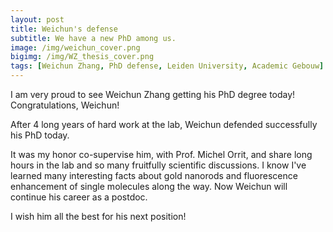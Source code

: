 ```yaml
---
layout: post
title: Weichun's defense
subtitle: We have a new PhD among us.
image: /img/weichun_cover.png
bigimg: /img/WZ_thesis_cover.png
tags: [Weichun Zhang, PhD defense, Leiden University, Academic Gebouw]
---
```



I am very proud to see Weichun Zhang getting his PhD degree today! Congratulations, Weichun! 
 
After 4 long years of hard work at the lab, Weichun defended successfully his PhD today. 

It was my honor co-supervise him, with Prof. Michel Orrit, and share long hours in the lab and so many fruitfully scientific discussions. I know I've learned many interesting facts about gold nanorods and fluorescence enhancement of single molecules along the way. Now Weichun will continue his career as a postdoc. 

I wish him all the best for his next position!